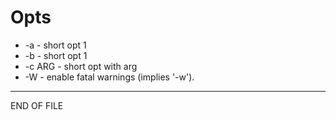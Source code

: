 # Opts

- -a  - short opt 1
- -b  - short opt 1
- -c ARG - short opt with arg
- -W  - enable fatal warnings (implies '-w').

---

END OF FILE
